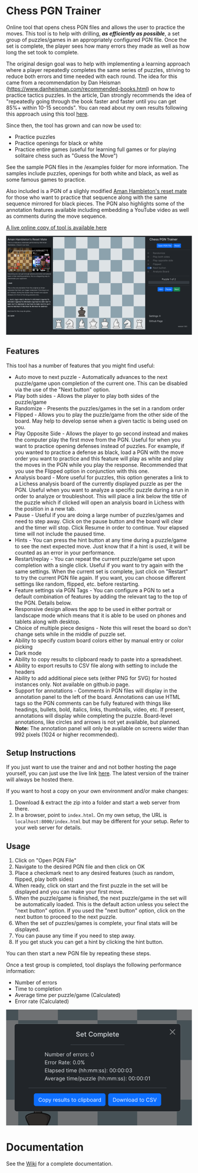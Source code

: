 # Chess PGN Trainer
Online tool that opens chess PGN files and allows the user to practice the moves.  This tool is to help with drilling, ***as efficiently as possible***, a set group of puzzles/games in an appropriately configured PGN file. Once the set is complete, the player sees how many errors they made as well as how long the set took to complete.

The original design goal was to help with implementing a learning approach where a player repeatedly completes the same series of puzzles, striving to reduce both errors and time needed with each round.
The idea for this came from a recommendation by Dan Heisman (https://www.danheisman.com/recommended-books.html) on how to practice tactics puzzles.  In the article, Dan strongly recommends the idea of "repeatedly going through the book faster and faster until you can get 85%+ within 10-15 seconds". You can read about my own results following this approach using this tool [here](https://www.chess.com/forum/view/for-beginners/applying-dan-heismans-guide-to-using-chess-tactics-for-students).

Since then, the tool has grown and can now be used to:
* Practice puzzles
* Practice openings for black or white
* Practice entire games (useful for learning full games or for playing solitaire chess such as "Guess the Move")

See the sample PGN files in the /examples folder for more information.  The samples include puzzles, openings for both white and black, as well as some famous games to practice.  

Also included is a PGN of a slighly modified [Aman Hambleton's reset mate](https://www.youtube.com/watch?v=XAlcDWQ6iTM) for those who want to practice that sequence along with the same sequence mirrored for black pieces.  The PGN also highlights some of the annotation features available including embedding a YouTube video as well as comments during the move sequence.

[A live online copy of tool is available here](https://rodpolako.github.io/)

![screenshot](screenshot.png)
## Features
This tool has a number of features that you might find useful:
* Auto move to next puzzle - Automatically advances to the next puzzle/game upon completion of the current one.  This can be disabled via the use of the "Next button" option.
* Play both sides - Allows the player to play both sides of the puzzle/game
* Randomize - Presents the puzzles/games in the set in a random order
* Flipped - Allows you to play the puzzle/game from the other side of the board.  May help to develop sense when a given tactic is being used on you.
* Play Opposite Side - Allows the player to go second instead and makes the computer play the first move from the PGN.  Useful for when you want to practice opening defenses instead of puzzles.  For example, if you wanted to practice a defense as black, load a PGN with the move order you want to practice and this feature will play as white and play the moves in the PGN while you play the response.  Recommended that you use the Flipped option in conjunction with this one.
* Analysis board - More useful for puzzles, this option generates a link to a Lichess analysis board of the currently displayed puzzle as per the PGN. Useful when you want to analyze a specific puzzle during a run in order to analyze or troubleshoot.  This will place a link below the title of the puzzle which if clicked will open an analysis board in Lichess with the position in a new tab.
* Pause - Useful if you are doing a large number of puzzles/games and need to step away.  Click on the pause button and the board will clear and the timer will stop.  Click Resume in order to continue.  Your elapsed time will not include the paused time.
* Hints - You can press the hint button at any time during a puzzle/game to see the next expected move.  Just know that if a hint is used, it will be counted as an error in your performance.
* Restart/replay - You can repeat the current puzzle/game set upon completion with a single click. Useful if you want to try again with the same settings.  When the current set is complete, just click on "Restart" to try the current PGN file again.  If you want, you can choose different settings like random, flipped, etc. before restarting.
* Feature settings via PGN Tags - You can configure a PGN to set a default combination of features by adding the relevant tag to the top of the PGN.  Details below.
* Responsive design allows the app to be used in either portrait or landscape mode which means that it is able to be used on phones and tablets along with desktop.
* Choice of multiple piece designs - Note this will reset the board so don't change sets while in the middle of puzzle set.
* Ability to specify custom board colors either by manual entry or color picking 
* Dark mode  
* Ability to copy results to clipboard ready to paste into a spreadsheet. 
* Ability to export results to CSV file along with setting to include the headers
* Ability to add additional piece sets (either PNG for SVG) for hosted instances only.  Not available on github.io page.
* Support for annotations - Comments in PGN files will display in the annotation panel to the left of the board.  Annotations can use HTML tags so the PGN comments can be fully featured with things like headings, bullets, bold, italics, links, thumbnails, video, etc. If present, annotations will display while completing the puzzle.  Board-level annotations, like circles and arrows is not yet available, but planned.  
**Note:** The annotation panel will only be available on screens wider than 992 pixels (1024 or higher recommended).

## Setup Instructions
If you just want to use the trainer and and not bother hosting the page yourself, you can just use the live link [here](https://rodpolako.github.io/).  The latest version of the trainer will always be hosted there.

If you want to host a copy on your own environment and/or make changes:
1. Download & extract the zip into a folder and start a web server from there.
2. In a browser, point to ```index.html```.  On my own setup, the URL is ```localhost:8000/index.html``` but may be different for your setup.  Refer to your web server for details.

## Usage
1. Click on "Open PGN File"
2. Navigate to the desired PGN file and then click on OK
3. Place a checkmark next to any desired features (such as random, flipped, play both sides)
4. When ready, click on start and the first puzzle in the set will be displayed and you can make your first move.
5. When the puzzle/game is finished, the next puzzle/game in the set will be automatically loaded. This is the default action unless you select the "next button" option.  If you used the "next button" option, click on the next button to proceed to the next puzzle.
6. When the set of puzzles/games is complete, your final stats will be displayed.
7. You can pause any time if you need to step away.
8. If you get stuck you can get a hint by clicking the hint button.

You can then start a new PGN file by repeating these steps.

Once a test group is completed, tool displays the following performance information:
* Number of errors
* Time to completion
* Average time per puzzle/game (Calculated)
* Error rate (Calculated)

![screenshot](screenshot2.png)

# Documentation
See the [Wiki](https://github.com/rodpolako/Chess-PGN-Trainer/wiki) for a complete documentation.